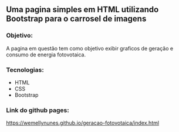 ## Uma pagina simples em HTML utilizando Bootstrap para o carrosel de imagens

### Objetivo: 
A pagina em questão tem como objetivo exibir graficos de geração e consumo de energia fotovotaica.

### Tecnologias:

- HTML
- CSS
- Bootstrap

### Link do github pages:
https://wemellynunes.github.io/geracao-fotovotaica/index.html
